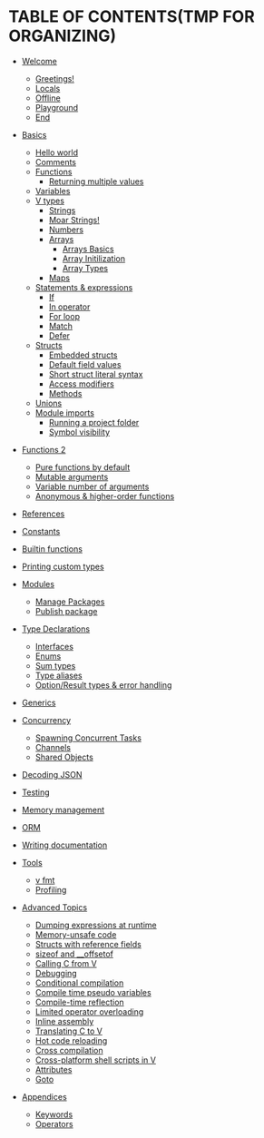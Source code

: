 <!-- # Welcome to a tour of V -->

<!-- ## Using the tour -->

<!-- Welcome to a tour of the V programming language. The tour covers the -->
<!-- most important features of the language, mainly: -->

<!-- ## <a href="/welcome/1">Welcome!</a> -->
<!-- Learn how to use this tour: including how to navigate the different -->
<!-- lessons and how to run code. -->

<!-- ## <a href="/basics/1" > Basics</a> -->

<!-- The starting point, learn all the basics of the language. -->

<!-- Declaring variables, calling functions, and all the things you need to -->
<!-- know before moving to the next lessons. -->


<!-- 1. <a href="/basics/1"> Packages, variables, and functions.</a> -->
<!-- Learn the basic components of any V program. -->

<!-- 2. <a href="/basics/2"> Flow control statements: for, if, else, switch and defer</a> -->
<!-- Learn how to control the flow of your code with conditionals, loops, -->
<!-- switches and defers. -->

<!-- 3. <a href="/basics/3"> More types: structs, slices, and maps.</a> -->
<!-- Learn how to define types based on existing ones: this lesson covers -->
<!-- structs, arrays, slices, and maps. -->

<!-- ## <a href="#"> Methods and interfaces</a> -->

<!-- Learn how to define methods on types, how to declare interfaces, and -->
<!-- how to put everything together. -->

<!-- 1. <a href="#"> Methods and interfaces</a> -->
<!-- This lesson covers methods and interfaces, the -->
<!-- constructs that define objects and their behavior. -->

<!-- 2. <a href="#"> Concurrency</a> -->

<!-- V provides concurrency features as part of the core language. -->

<!-- This module goes over goroutines and channels, and how they are used -->
<!-- to implement different concurrency patterns. -->

<!-- 3. <a href="#"> Concurrency </a> -->
<!-- V provides concurrency constructions as part of the core -->
<!-- language. This lesson presents them and gives some examples on how -->
<!-- they can be used. -->





# TABLE OF CONTENTS(TMP FOR ORGANIZING)
* [Welcome](/welcome/1)
	* [Greetings!](/welcome/1)
	* [Locals](/welcome/2)
	* [Offline](/welcome/3)
	* [Playground](/welcome/4)
	* [End](/welcome/5)
* [Basics](/basics/1)
	* [Hello world](/basics/1)
	* [Comments](/basics/2)
	* [Functions](/basics/3)
		* [Returning multiple values](/basics/3)
	* [Variables](/basics/4)
	* [V types](/basics/5)
		* [Strings](/basics/6)
		* [Moar Strings!](/basics/7)
		* [Numbers](/basics/8)
		* [Arrays](/basics/9)
			* [Arrays Basics](/basics/9)
			* [Array Initilization](/basics/10)
			* [Array Types](/basics/11)
		* [Maps](#maps)
	* [Statements & expressions](#statements--expressions)
		* [If](#if)
		* [In operator](#in-operator)
		* [For loop](#for-loop)
		* [Match](#match)
		* [Defer](#defer)
	* [Structs](#structs)
		* [Embedded structs](#embedded-structs)
		* [Default field values](#default-field-values)
		* [Short struct literal syntax](#short-struct-literal-syntax)
		* [Access modifiers](#access-modifiers)
		* [Methods](#methods)
	* [Unions](#unions)
	* [Module imports](#module-imports)
		* [Running a project folder](#running-a-project-folder-with-several-files)
		* [Symbol visibility](#symbol-visibility)


* [Functions 2](#functions-2)
    * [Pure functions by default](#pure-functions-by-default)
    * [Mutable arguments](#mutable-arguments)
    * [Variable number of arguments](#variable-number-of-arguments)
    * [Anonymous & higher-order functions](#anonymous--higher-order-functions)
* [References](#references)
* [Constants](#constants)
* [Builtin functions](#builtin-functions)
* [Printing custom types](#printing-custom-types)
* [Modules](#modules)
    * [Manage Packages](#manage-packages)
	* [Publish package](#publish-package)
* [Type Declarations](#type-declarations)
    * [Interfaces](#interfaces)
    * [Enums](#enums)
    * [Sum types](#sum-types)
    * [Type aliases](#type-aliases)
    * [Option/Result types & error handling](#optionresult-types-and-error-handling)
* [Generics](#generics)
* [Concurrency](#concurrency)
    * [Spawning Concurrent Tasks](#spawning-concurrent-tasks)
    * [Channels](#channels)
    * [Shared Objects](#shared-objects)
* [Decoding JSON](#decoding-json)
* [Testing](#testing)
* [Memory management](#memory-management)
* [ORM](#orm)


* [Writing documentation](#writing-documentation)
* [Tools](#tools)
    * [v fmt](#v-fmt)
    * [Profiling](#profiling)
* [Advanced Topics](#advanced-topics)
    * [Dumping expressions at runtime](#dumping-expressions-at-runtime)
    * [Memory-unsafe code](#memory-unsafe-code)
    * [Structs with reference fields](#structs-with-reference-fields)
    * [sizeof and __offsetof](#sizeof-and-__offsetof)
    * [Calling C from V](#calling-c-from-v)
    * [Debugging](#debugging)
    * [Conditional compilation](#conditional-compilation)
    * [Compile time pseudo variables](#compile-time-pseudo-variables)
    * [Compile-time reflection](#compile-time-reflection)
    * [Limited operator overloading](#limited-operator-overloading)
    * [Inline assembly](#inline-assembly)
    * [Translating C to V](#translating-c-to-v)
    * [Hot code reloading](#hot-code-reloading)
    * [Cross compilation](#cross-compilation)
    * [Cross-platform shell scripts in V](#cross-platform-shell-scripts-in-v)
    * [Attributes](#attributes)
    * [Goto](#goto)
* [Appendices](#appendices)
    * [Keywords](#appendix-i-keywords)
    * [Operators](#appendix-ii-operators)
